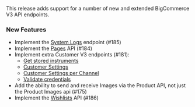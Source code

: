 This release adds support for a number of new and extended BigCommerce V3 API endpoints.

### New Features

- Implement the [System Logs](https://developer.bigcommerce.com/api-reference/6908d02370409-get-system-logs) 
  endpoint (#185)
- Implement the [Pages](https://developer.bigcommerce.com/api-reference/d74089ee212a2-delete-pages) API (#184)
- Implement extra Customer V3 endpoints (#181):
  - [Get stored instruments](https://developer.bigcommerce.com/api-reference/b735a25b3a0b8-get-stored-instruments)
  - [Customer Settings](https://developer.bigcommerce.com/api-reference/0c31a6d25e5ea-get-customer-settings)
  - [Customer Settings per Channel](https://developer.bigcommerce.com/api-reference/d5e66c45b0415-get-customer-settings-per-channel)
  - [Validate credentials](https://developer.bigcommerce.com/api-reference/3d731215a3dcb-validate-a-customer-credentials)
- Add the ability to send and receive Images via the Product API, not just the Product Images api (#175)
- Implement the [Wishlists](https://developer.bigcommerce.com/api-reference/03d6065d6f6e5-wishlist) API (#186)


